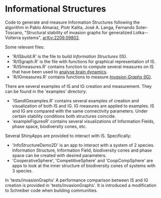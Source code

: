 # Informational Structures

Code to generate and measure Information Structures following the algorithm in Pablo Almaraz, Piotr Kalita, José A. Langa, Fernando Soler-Toscano,
"Structural stability of invasion graphs for generalized Lotka--Volterra systems", [arXiv:2209.09802](https://arxiv.org/abs/2209.09802). 

Some relevant files:
- 'R/ISbuild.R' is the file to build *Information Structures* (IS).
- 'R/ISgraph.R' is the file with functions for graphical representation of IS.
- 'R/ISmeasures.R' contains function to compute several measures on IS that have been used to [analyse brain dynamics](https://doi.org/10.1371/journal.pcbi.1010412).
- 'R/IGmeasures.R' contains functions to measure [*Invasion Graphs* (IG)](https://doi.org/10.1007/s00285-022-01815-2).

There are several examples of IS and IG creation and measurement. They can be found in the 'examples' directory:
- 'ISandIGexamples.R' contains several examples of creation and visualization of both IS and IG. IG measures are applied to examples. IS and IG are compared with the
same connectivity parameters. Under certain stability conditions both structures coincide.
- 'exampleFiguresR' contains several visualizations of Information Fields, phase space, biodiversity cones, etc.

Several ShinyApps are provided to interact with IS. Specifically:
- 'InfoStructureDemo2D' is an app to interact with a system of 2 species. Information Structure, Information Field, biodiversity cones and phase space can
be created with desired parameters.
- 'CooperativeSphere', 'CompetitiveSphere' and 'CoopCompSphere' are apps to look at the inner structure of biodiversity cones of systems with 3 species.

In 'tests/invasionGraphs' 
A performance comparison between IS and IG creation is provided in 'tests/invasionGraphs'. It is introduced a
modification to Schreiber code when building communities.  
